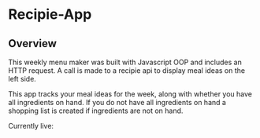 

# Recipie-App


## Overview
This weekly menu maker was built with Javascript OOP and includes an HTTP request. A call is made to a recipie api to display meal ideas on the left side. 

This app tracks your meal ideas for the week, along with whether you have all ingredients on hand. If you do not have all ingredients on hand a shopping list is created if ingredients are not on hand.

Currently live: [](http://menu.adiaguidry.com/)
